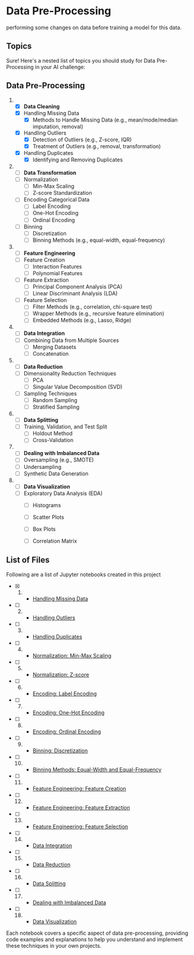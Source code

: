 # Data Pre-Processing

performing some changes on data before training a model for this data.

## Topics

Sure! Here's a nested list of topics you should study for Data Pre-Processing in your AI challenge:

## Data Pre-Processing

1. - [x] **Data Cleaning**
   - [x] Handling Missing Data
     - [x] Methods to Handle Missing Data (e.g., mean/mode/median imputation, removal)
   - [x] Handling Outliers
     - [x] Detection of Outliers (e.g., Z-score, IQR)
     - [x] Treatment of Outliers (e.g., removal, transformation)
   - [x] Handling Duplicates
     - [x] Identifying and Removing Duplicates

2. - [ ] **Data Transformation**
   - [ ] Normalization
     - [ ] Min-Max Scaling
     - [ ] Z-score Standardization
   - [ ] Encoding Categorical Data
     - [ ] Label Encoding
     - [ ] One-Hot Encoding
     - [ ] Ordinal Encoding
   - [ ] Binning
     - [ ] Discretization
     - [ ] Binning Methods (e.g., equal-width, equal-frequency)

3. - [ ] **Feature Engineering**
   - [ ] Feature Creation
     - [ ] Interaction Features
     - [ ] Polynomial Features
   - [ ] Feature Extraction
     - [ ] Principal Component Analysis (PCA)
     - [ ] Linear Discriminant Analysis (LDA)
   - [ ] Feature Selection
     - [ ] Filter Methods (e.g., correlation, chi-square test)
     - [ ] Wrapper Methods (e.g., recursive feature elimination)
     - [ ] Embedded Methods (e.g., Lasso, Ridge)

4. - [ ] **Data Integration**
   - [ ] Combining Data from Multiple Sources
     - [ ] Merging Datasets
     - [ ] Concatenation

5. - [ ] **Data Reduction**
   - [ ] Dimensionality Reduction Techniques
     - [ ] PCA
     - [ ] Singular Value Decomposition (SVD)
   - [ ] Sampling Techniques
     - [ ] Random Sampling
     - [ ] Stratified Sampling

6. - [ ] **Data Splitting**
   - [ ] Training, Validation, and Test Split
     - [ ] Holdout Method
     - [ ] Cross-Validation

7. - [ ] **Dealing with Imbalanced Data**
   - [ ] Oversampling (e.g., SMOTE)
   - [ ] Undersampling
   - [ ] Synthetic Data Generation

8. - [ ] **Data Visualization**
   - [ ] Exploratory Data Analysis (EDA)
     - [ ] Histograms
     - [ ] Scatter Plots
     - [ ] Box Plots
     - [ ] Correlation Matrix


## List of Files

Following are a list of Jupyter notebooks created in this project

- [x] 1. - [Handling Missing Data](1-handling-missing-data.ipynb)
- [ ] 2. - [Handling Outliers](2-handling-outliers.ipynb)
- [ ] 3. - [Handling Duplicates](3-handling-duplicates.ipynb)
- [ ] 4. - [Normalization: Min-Max Scaling](4-normilization-min-max.ipynb)
- [ ] 5. - [Normalization: Z-score](5-normilization-z-score.ipynb)
- [ ] 6. - [Encoding: Label Encoding](6-encoding-label-encoding.ipynb)
- [ ] 7. - [Encoding: One-Hot Encoding](7-encoding-one-hot-encoding.ipynb)
- [ ] 8. - [Encoding: Ordinal Encoding](8-encoding-ordinal-encoding.ipynb)
- [ ] 9. - [Binning: Discretization](9-binning-discretization.ipynb)
- [ ] 10. - [Binning Methods: Equal-Width and Equal-Frequency](10-binning-methods-equal-width--equal-frequency.ipynb)
- [ ] 11. - [Feature Engineering: Feature Creation](11-fe-feature-creation.ipynb)
- [ ] 12. - [Feature Engineering: Feature Extraction](12-fe-feature-extraction.ipynb)
- [ ] 13. - [Feature Engineering: Feature Selection](13-fe-feature-selection.ipynb)
- [ ] 14. - [Data Integration](14-data-integration.ipynb)
- [ ] 15. - [Data Reduction](15-data-reduction.ipynb)
- [ ] 16. - [Data Splitting](16-data-splitting.ipynb)
- [ ] 17. - [Dealing with Imbalanced Data](17-dealing-with-imbalanced-data.ipynb)
- [ ] 18. - [Data Visualization](18-data-visualization.ipynb)

Each notebook covers a specific aspect of data pre-processing, providing code examples and explanations to help you understand and implement these techniques in your own projects.
